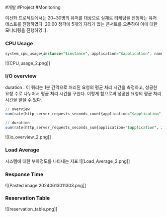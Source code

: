 #개발 #Project #Monitoring 


이선좌 프로젝트에서는 20~30명의 유저를 대상으로 실제로 티케팅을 진행하는 유저 테스트를 진행하였다. 20:00 정각에 5개의 자리가 있는 콘서트를 오픈하여 이에 대한 모니터링을 진행하였다.
### CPU Usage
```sql
system_cpu_usage{instance="$instance", application="$application", namespace="$Namespace"}
```
![[CPU_usage_2.png]]
### I/O overview
duration : 이 쿼리는 1분 간격으로 처리된 요청의 평균 처리 시간을 측정하고, 성공한 요청 수로 나누어서 평균 처리 시간을 구한다. 이렇게 함으로써 성공한 요청의 평균 처리 시간을 얻을 수 있다.

```sql
// overview
sum(rate(http_server_requests_seconds_count{application="$application", instance="$instance"}[1m]))

// duration
sum(rate(http_server_requests_seconds_sum{application="$application", instance="$instance", status!~"5.."}[1m]))/sum(rate(http_server_requests_seconds_count{application="$application", instance="$instance", status!~"5.."}[1m]))
```
![[io_overview_2.png]]
### Load Average
시스템에 대한 부하정도를 나타내는 지표
![[Load_Average_2.png]]

### Response Time
![[Pasted image 20240613011303.png]]
### Reservation Table
![[reservation_table.png]]